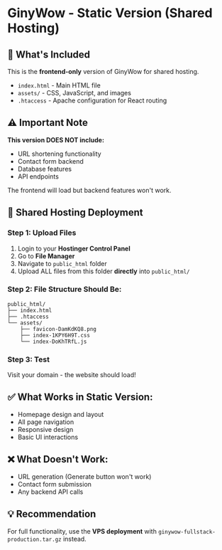 # GinyWow - Static Version (Shared Hosting)

## 📁 What's Included

This is the **frontend-only** version of GinyWow for shared hosting.

- `index.html` - Main HTML file
- `assets/` - CSS, JavaScript, and images
- `.htaccess` - Apache configuration for React routing

## ⚠️ Important Note

**This version DOES NOT include:**
- URL shortening functionality 
- Contact form backend
- Database features
- API endpoints

The frontend will load but backend features won't work.

## 🚀 Shared Hosting Deployment

### Step 1: Upload Files
1. Login to your **Hostinger Control Panel**
2. Go to **File Manager** 
3. Navigate to `public_html` folder
4. Upload ALL files from this folder **directly** into `public_html/`

### Step 2: File Structure Should Be:
```
public_html/
├── index.html
├── .htaccess
└── assets/
    ├── favicon-DamKdKQ8.png
    ├── index-1KPY6H9T.css
    └── index-DoKhTRfL.js
```

### Step 3: Test
Visit your domain - the website should load!

## ✅ What Works in Static Version:
- Homepage design and layout
- All page navigation
- Responsive design
- Basic UI interactions

## ❌ What Doesn't Work:
- URL generation (Generate button won't work)
- Contact form submission
- Any backend API calls

## 💡 Recommendation
For full functionality, use the **VPS deployment** with `ginywow-fullstack-production.tar.gz` instead.
